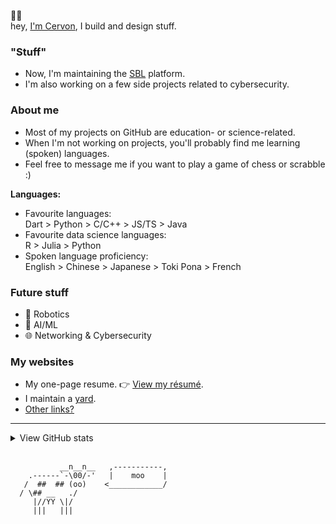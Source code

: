 🙋‍♂️<br> hey, [I'm Cervon](https://cervonwong.com), I build and design stuff.

### "Stuff"
 - Now, I'm maintaining the [SBL](https://sgbioleague.org) platform.
 - I'm also working on a few side projects related to cybersecurity.

### About me
 - Most of my projects on GitHub are education- or science-related.
 - When I'm not working on projects, you'll probably find me learning (spoken) languages.
 - Feel free to message me if you want to play a game of chess or scrabble :)

**Languages:**
 - Favourite languages:<br>Dart > Python > C/C++ > JS/TS > Java
 - Favourite data science languages:<br>R > Julia > Python
 - Spoken language proficiency:<br>English > Chinese > Japanese > Toki Pona > French

### Future stuff
 - 🤖 Robotics
 - 🧠 AI/ML
 - 🌐 Networking & Cybersecurity

### My websites
 - My one-page resume. 👉 [View my résumé](https://cervonwong.com/resume). 
 - I maintain a [yard](https://yard.cervonwong.com).
 - [Other links?](https://links.cervonwong.com)

***
<details>
<summary>View GitHub stats</summary>
<img align="left" alt="Cervon Wong's GitHub stats" src="https://github-readme-stats.vercel.app/api?username=cervonwong&show_icons=true&include_all_commits=true"/>
</details>
<br>

```
           __n__n__   ,-----------,
    .------`-\00/-'   |    moo    | 
   /  ##  ## (oo)    <____________/ 
  / \## __   ./
     |//YY \|/
     |||   |||
```
